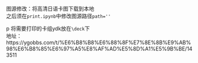 <p>图源修改：将高清日语卡图下载到本地 <br />之后须在<code>print.ipynb</code>中修改图源路径<code>path=''</code></p>p
将需要打印的卡组ydk放在<code>\deck</code>下 <br />
地址：https://ygobbs.com/t/%E6%B8%B8%E6%88%8F%E7%8E%8B%E9%AB%98%E6%B8%85%E6%97%A5%E8%AF%AD%E5%8D%A1%E5%9B%BE/143511
